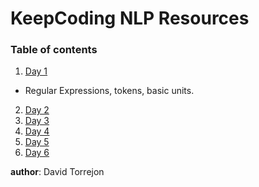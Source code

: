# KeepCoding NLP Resources

### Table of contents 

1. [Day 1](Basics)
  * Regular Expressions, tokens, basic units.
2. [Day 2](common_problems)
3. [Day 3](unsupervised_learning)
4. [Day 4](embeddings)
5. [Day 5](revisited_problems)
6. [Day 6](day_6)


**author**: David Torrejon
